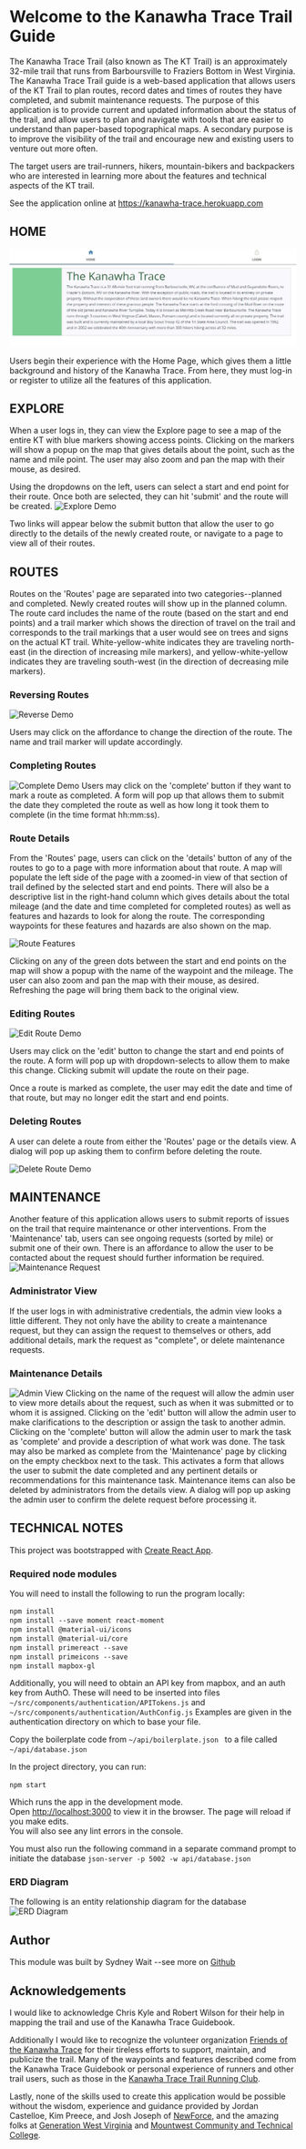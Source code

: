 # Welcome to the Kanawha Trace Trail Guide

The Kanawha Trace Trail (also known as The KT Trail) is an approximately 32-mile trail that runs from Barboursville to Fraziers Bottom in West Virginia.  The Kanawha Trace Trail guide is a web-based application that allows users of the KT Trail to plan routes, record dates and times of routes they have completed, and submit maintenance requests.  The purpose of this application is to provide current and updated information about the status of the trail, and allow users to plan and navigate with tools that are easier to understand than paper-based topographical maps.  A secondary purpose is to improve the visibility of the trail and encourage new and existing users to venture out more often.

The target users are trail-runners, hikers, mountain-bikers and backpackers who are interested in learning more about the features and technical aspects of the KT trail.

See the application online at https://kanawha-trace.herokuapp.com

## HOME

![Explore Demo](./public/images/readme/home.jpg)

Users begin their experience with the Home Page, which gives them a little background and history of the Kanawha Trace.  From here, they must log-in or register to utilize all the features of this application.

## EXPLORE

When a user logs in, they can view the Explore page to see a map of the entire KT with blue markers showing access points.  Clicking on the markers will show a popup on the map that gives details about the point, such as the name and mile point.  The user may also zoom and pan the map with their mouse, as desired.

Using the dropdowns on the left, users can select a start and end point for their route.  Once both are selected, they can hit 'submit' and the route will be created.
![Explore Demo](http://g.recordit.co/qLTq3eSmiP.gif)

Two links will appear below the submit button that allow the user to go directly to the details of the newly created route, or navigate to a page to view all of their routes.

## ROUTES

Routes on the 'Routes' page are separated into two categories--planned and completed.  Newly created routes will show up in the planned column.  The route card includes the name of the route (based on the start and end points) and a trail marker which shows the direction of travel on the trail and corresponds to the trail markings that a user would see on trees and signs on the actual KT trail. White-yellow-white indicates they are traveling north-east (in the direction of increasing mile markers), and yellow-white-yellow indicates they are traveling south-west (in the direction of decreasing mile markers).

### Reversing Routes
![Reverse Demo](http://g.recordit.co/vo29lufMGH.gif)

Users may click on the affordance to change the direction of the route. The name and trail marker will update accordingly.

### Completing Routes

![Complete Demo](http://g.recordit.co/d54AhyD4eU.gif)
Users may click on the 'complete' button if they want to mark a route as completed.  A form will pop up that allows them to submit the date they completed the route as well as how long it took them to complete (in the time format hh:mm:ss).


### Route Details
From the 'Routes' page, users can click on the 'details' button of any of the routes to go to a page with more information about that route.  A map will populate the left side of the page with a zoomed-in view of that section of trail defined by the selected start and end points.  There will also be a descriptive list in the right-hand column which gives details about the total mileage (and the date and time completed for completed routes) as well as features and hazards to look for along the route.  The corresponding waypoints for these features and hazards are also shown on the map.

![Route Features](http://g.recordit.co/SR65sFaDSz.gif)

Clicking on any of the green dots between the start and end points on the map will show a popup with the name of the waypoint and the mileage. The user can also zoom and pan the map with their mouse, as desired.  Refreshing the page will bring them back to the original view.

### Editing Routes
![Edit Route Demo](http://g.recordit.co/n9qneyq9qE.gif)

Users may click on the 'edit' button to change the start and end points of the route.  A form will pop up with dropdown-selects to allow them to make this change.  Clicking submit will update the route on their page.

Once a route is marked as complete, the user may edit the date and time of that route, but may no longer edit the start and end points.

### Deleting Routes
A user can delete a route from either the 'Routes' page or the details view.  A dialog will pop up asking them to confirm before deleting the route.

![Delete Route Demo](http://g.recordit.co/l5BrV7nvD5.gif)

## MAINTENANCE
Another feature of this application allows users to submit reports of issues on the trail that require maintenance or other interventions.  From the 'Maintenance' tab, users can see ongoing requests (sorted by mile) or submit one of their own.  There is an affordance to allow the user to be contacted about the request should further information be required.
![Maintenance Request](http://g.recordit.co/zEULs3VX2B.gif)

### Administrator View
If the user logs in with administrative credentials, the admin view looks a little different.  They not only have the ability to create a maintenance request, but they can assign the request to themselves or others, add additional details, mark the request as "complete", or delete maintenance requests.

### Maintenance Details
![Admin View](http://g.recordit.co/nJFWkPUpW3.gif)
Clicking on the name of the request will allow the admin user to view more details about the request, such as when it was submitted or to whom it is assigned.  Clicking on the 'edit' button will allow the admin user to make clarifications to the description or assign the task to another admin.  Clicking on the 'complete' button will allow the admin user to mark the task as 'complete' and provide a description of what work was done.  The task may also be marked as complete from the 'Maintenance' page by clicking on the empty checkbox next to the task.  This activates a form that allows the user to submit the date completed and any pertinent details or recommendations for this maintenance task.  Maintenance items can also be deleted by administrators from the details view.  A dialog will pop up asking the admin user to confirm the delete request before processing it.


## TECHNICAL NOTES

This project was bootstrapped with [Create React App](https://github.com/facebook/create-react-app).

### Required node modules

You will need to install the following to run the program locally:

```
npm install
npm install --save moment react-moment
npm install @material-ui/icons
npm install @material-ui/core
npm install primereact --save
npm install primeicons --save
npm install mapbox-gl
```

Additionally, you will need to obtain an API key from mapbox, and an auth key from AuthO.  These will need to be inserted into files
```~/src/components/authentication/APITokens.js```
and
```~/src/components/authentication/AuthConfig.js```
Examples are given in the authentication directory on which to base your file.

Copy the boilerplate code from
```~/api/boilerplate.json ```
to a file called
```~/api/database.json  ```

In the project directory, you can run:

```npm start```

Which runs the app in the development mode.<br>
Open [http://localhost:3000](http://localhost:3000) to view it in the browser.
The page will reload if you make edits.<br>
You will also see any lint errors in the console.

You must also run the following command in a separate command prompt to initiate the database
```json-server -p 5002 -w api/database.json```

### ERD Diagram
The following is an entity relationship diagram for the database
![ERD Diagram](./public/images/readme/ERD_Diagram.jpg)


## Author
This module was built by Sydney Wait --see more on [Github](https://github.com/sydneywait)

## Acknowledgements
I would like to acknowledge Chris Kyle and Robert Wilson for their help in mapping the trail and use of the Kanawha Trace Guidebook.

Additionally I would like to recognize the volunteer organization [Friends of the Kanawha Trace](https://www.facebook.com/TheKanawhaTrace/) for their tireless efforts to support, maintain, and publicize the trail.  Many of the waypoints and features described come from the Kanawha Trace Guidebook or personal experience of runners and other trail users, such as those in the [Kanawha Trace Trail Running Club](https://www.facebook.com/groups/483374695008119/).

Lastly, none of the skills used to create this application would be possible without the wisdom, experience and guidance provided by Jordan Castelloe, Kim Preece, and Josh Joseph of [NewForce](https://newforce.co/), and the amazing folks at [Generation West Virginia](https://generationwv.org/about/) and [Mountwest Community and Technical College](http://www.mctc.edu/).





